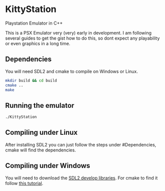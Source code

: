 # KittyStation
Playstation Emulator in C++ 

This is a PSX Emulator very (very) early in development. I am following several guides to get the gist how to do this, so dont expect any playability or even graphics in a long time.

## Dependencies

You will need SDL2 and cmake to compile on Windows or Linux.

```bash
mkdir build && cd build
cmake ..
make
```

## Running the emulator

```bash
./KittyStation
```

## Compiling under Linux

After installing SDL2 you can just follow the steps under #Dependencies, cmake will find the dependencies.

## Compiling under Windows

You will need to download the [SDL2 develop libraries](https://www.libsdl.org/download-2.0.php). For cmake to find it follow [this tutorial](https://trenki2.github.io/blog/2017/06/02/using-sdl2-with-cmake/).
